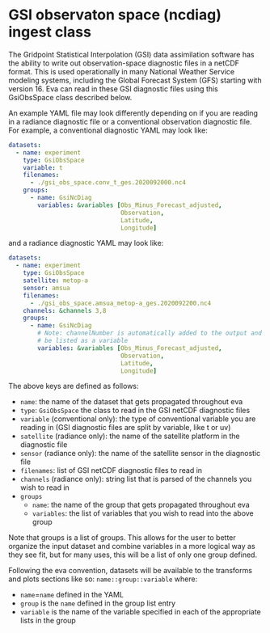 # GSI observaton space (ncdiag) ingest class
The Gridpoint Statistical Interpolation (GSI) data assimilation software has the ability to write out observation-space diagnostic files in a netCDF format. This is used operationally in many National Weather Service modeling systems, including the Global Forecast System (GFS) starting with version 16. Eva can read in these GSI diagnostic files using this GsiObsSpace class described below.

An example YAML file may look differently depending on if you are reading in a radiance diagnostic file or a conventional observation diagnostic file. 
For example, a conventional diagnostic YAML may look like:
``` yaml
datasets:
  - name: experiment
    type: GsiObsSpace
    variable: t
    filenames:
      - ./gsi_obs_space.conv_t_ges.2020092000.nc4
    groups:
      - name: GsiNcDiag
        variables: &variables [Obs_Minus_Forecast_adjusted,
                               Observation,
                               Latitude,
                               Longitude]
```
and a radiance diagnostic YAML may look like:
``` yaml
datasets:
  - name: experiment
    type: GsiObsSpace
    satellite: metop-a
    sensor: amsua
    filenames:
      - ./gsi_obs_space.amsua_metop-a_ges.2020092200.nc4
    channels: &channels 3,8
    groups:
      - name: GsiNcDiag
        # Note: channelNumber is automatically added to the output and should not
        # be listed as a variable
        variables: &variables [Obs_Minus_Forecast_adjusted,
                               Observation,
                               Latitude,
                               Longitude]
```

The above keys are defined as follows:
- `name`: the name of the dataset that gets propagated throughout eva
- `type`: `GsiObsSpace` the class to read in the GSI netCDF diagnostic files
- `variable` (conventional only): the type of conventional variable you are reading in (GSI diagnostic files are split by variable, like t or uv)
- `satellite` (radiance only): the name of the satellite platform in the diagnostic file
- `sensor` (radiance only): the name of the satellite sensor in the diagnostic file
- `filenames`: list of GSI netCDF diagnostic files to read in
- `channels` (radiance only): string list that is parsed of the channels you wish to read in
- `groups`
    - `name`: the name of the group that gets propagated throughout eva
    - `variables`: the list of variables that you wish to read into the above group

Note that groups is a list of groups. This allows for the user to better organize the input dataset and combine variables in a more logical way as they see fit, but for many uses, this will be a list of only one group defined.

Following the eva convention, datasets will be available to the transforms and plots sections like so:
`name::group::variable`
where:
- `name`=`name` defined in the YAML
- `group` is the `name` defined in the group list entry
- `variable` is the name of the variable specified in each of the appropriate lists in the group
